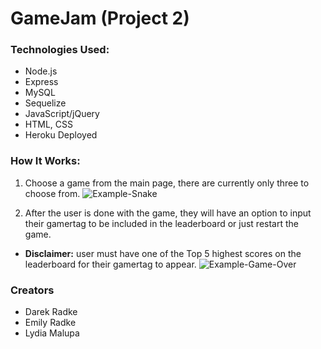 # GameJam (Project 2)

### Technologies Used:
- Node.js
- Express
- MySQL
- Sequelize
- JavaScript/jQuery
- HTML, CSS
- Heroku Deployed

### How It Works:

1. Choose a game from the main page, there are currently only three to choose from.
![Example-Snake](https://github.com/lydmgem/Bootstrap-Portfolio/blob/master/assets/images/Example-Snake.gif?raw=true)

2. After the user is done with the game, they will have an option to input their gamertag to be included in the leaderboard or just restart the game.

* **Disclaimer:** user must have one of the Top 5 highest scores on the leaderboard for their gamertag to appear.
![Example-Game-Over](https://github.com/lydmgem/Bootstrap-Portfolio/blob/master/assets/images/Example-Game-Over.gif?raw=true)

### Creators
- Darek Radke
- Emily Radke
- Lydia Malupa